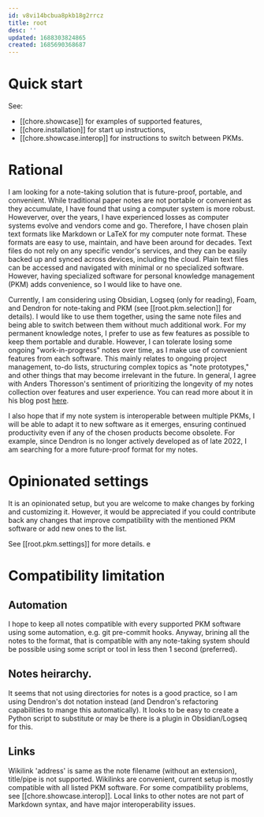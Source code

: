 ```yaml
---
id: v8vi14bcbua8pkb18g2rrcz
title: root
desc: ''
updated: 1688303824865
created: 1685690368687
---
```


# Quick start

See:
- [[chore.showcase]] for examples of supported features,
- [[chore.installation]] for start up instructions,
- [[chore.showcase.interop]] for instructions to switch between PKMs.

# Rational
  
I am looking for a note-taking solution that is future-proof,
portable, and convenient. While traditional paper notes are not
portable or convenient as they accumulate, I have found that using a
computer system is more robust. Howeverver, over the years, I have
experienced losses as computer systems evolve and vendors come and go.
Therefore, I have chosen plain text formats like Markdown or LaTeX for
my computer note format. These formats are easy to use, maintain, and
have been around for decades. Text files do not rely on any specific
vendor's services, and they can be easily backed up and synced across
devices, including the cloud. Plain text files can be accessed and
navigated with minimal or no specialized software. However, having
specialized software for personal knowledge management (PKM) adds
convenience, so I would like to have one. 
 

Currently, I am considering using Obsidian, Logseq (only for reading),
Foam, and Dendron for note-taking and PKM (see [[root.pkm.selection]]
for details). I would like to use them together, using the same note
files and being able to switch between them without much additional
work. For my permanent knowledge notes, I prefer to use as few
features as possible to keep them portable and durable. However, I can
tolerate losing some ongoing "work-in-progress" notes over time, as I
make use of convenient features from each software. This mainly
relates to ongoing project management, to-do lists, structuring
complex topics as "note prototypes," and other things that may become
irrelevant in the future. In general, I agree with Anders Thoresson's
sentiment of prioritizing the longevity of my notes collection over
features and user experience. You can read more about it in his blog
post
[here](https://myttl.blog/what-is-the-exit-plan-for-your-notes-2/).

I also hope that if my note system is interoperable between multiple
PKMs, I will be able to adapt it to new software as it emerges,
ensuring continued productivity even if any of the chosen products
become obsolete. For example, since Dendron is no longer actively
developed as of late 2022, I am searching for a more future-proof
format for my notes.

# Opinionated settings
  
It is an opinionated setup, but you are welcome to make
changes by forking and customizing it. However, it would be
appreciated if you could contribute back any changes that improve
compatibility with the mentioned PKM software or add new ones to the
list.


See [[root.pkm.settings]] for more details.
e

# Compatibility limitation

## Automation

I hope to keep all notes compatible with every supported PKM software
using some automation, e.g. git pre-commit hooks. Anyway, brining all
the notes to the format, that is compatible with any note-taking
system should be possible using some script or tool in less then 1
second (preferred). 

## Notes heirarchy. 

It seems that not using directories for notes is a good practice, so I
am using Dendron's dot notation instead (and Dendron's refactoring
capabilities to mange this automatically). It looks to be easy to
create a Python script to substitute or may be there is a plugin in
Obsidian/Logseq for this.

## Links

Wikilink 'address' is same as the note filename (without an
extension), title/pipe is not supported. Wikilinks are convenient,
current setup is mostly compatible with all listed PKM software. For
some compatibility problems, see [[chore.showcase.interop]]. Local
links to other notes are not part of Markdown syntax, and have major
interoperability issues.
	  
